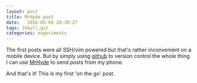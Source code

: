 ```yaml
---
layout: post
title: MrHyde post
date:   2016-05-04 20:38:27
tags: Jekyll,git
categories: experiments
---
```


The first posts were all SSH/vim powered but that's rather inconvenient on a mobile device. But by simply using [github](https://github.com/AnilDaoud/exp) to version control the whole thing I can use [MrHyde](http://faudroids.org/MrHyde/94) to send posts from my phone.

And that's it! This is my first 'on the go' post.
